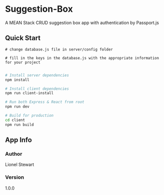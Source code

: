# Suggestion-Box
A MEAN Stack CRUD suggestion box app with authentication by Passport.js

## Quick Start

```
# change database.js file in server/config folder

# fill in the keys in the database.js with the appropriate information for your project
 
```

```bash
# Install server dependencies
npm install

# Install client dependencies
npm run client-install

# Run both Express & React from root
npm run dev

# Build for production
cd client
npm run build
```

## App Info

### Author
Lionel Stewart

### Version
1.0.0

